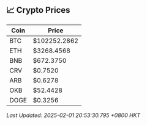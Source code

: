 ## 📈 Crypto Prices

| Coin | Price |
| ---- | ----- |
| BTC | $102252.2862 |
| ETH | $3268.4568 |
| BNB | $672.3750 |
| CRV | $0.7520 |
| ARB | $0.6278 |
| OKB | $52.4428 |
| DOGE | $0.3256 |

_Last Updated: 2025-02-01 20:53:30.795 +0800 HKT_